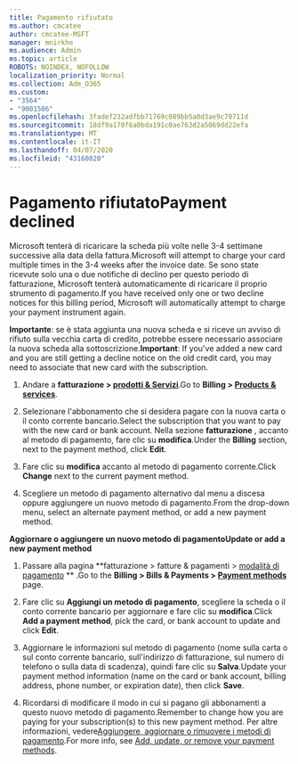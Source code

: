 ```yaml
---
title: Pagamento rifiutato
ms.author: cmcatee
author: cmcatee-MSFT
manager: mnirkhe
ms.audience: Admin
ms.topic: article
ROBOTS: NOINDEX, NOFOLLOW
localization_priority: Normal
ms.collection: Adm_O365
ms.custom:
- "3564"
- "9001506"
ms.openlocfilehash: 3fadef232adfbb71769c089bb5a0d3ae9c70711d
ms.sourcegitcommit: 18df9a170f6a0bda191c0ae763d2a5069dd22efa
ms.translationtype: MT
ms.contentlocale: it-IT
ms.lasthandoff: 04/07/2020
ms.locfileid: "43160820"
---
```

# <a name="payment-declined"></a><span data-ttu-id="6c606-102">Pagamento rifiutato</span><span class="sxs-lookup"><span data-stu-id="6c606-102">Payment declined</span></span>

<span data-ttu-id="6c606-103">Microsoft tenterà di ricaricare la scheda più volte nelle 3-4 settimane successive alla data della fattura.</span><span class="sxs-lookup"><span data-stu-id="6c606-103">Microsoft will attempt to charge your card multiple times in the 3-4 weeks after the invoice date.</span></span>  <span data-ttu-id="6c606-104">Se sono state ricevute solo una o due notifiche di declino per questo periodo di fatturazione, Microsoft tenterà automaticamente di ricaricare il proprio strumento di pagamento.</span><span class="sxs-lookup"><span data-stu-id="6c606-104">If you have received only one or two decline notices for this billing period, Microsoft will automatically attempt to charge your payment instrument again.</span></span>  

<span data-ttu-id="6c606-105">**Importante**: se è stata aggiunta una nuova scheda e si riceve un avviso di rifiuto sulla vecchia carta di credito, potrebbe essere necessario associare la nuova scheda alla sottoscrizione.</span><span class="sxs-lookup"><span data-stu-id="6c606-105">**Important**: If you've added a new card and you are still getting a decline notice on the old credit card, you may need to associate that new card with the subscription.</span></span>

1. <span data-ttu-id="6c606-106">Andare a **fatturazione > [prodotti & Servizi](https://go.microsoft.com/fwlink/p/?linkid=842054)**.</span><span class="sxs-lookup"><span data-stu-id="6c606-106">Go to **Billing > [Products & services](https://go.microsoft.com/fwlink/p/?linkid=842054)**.</span></span>

2. <span data-ttu-id="6c606-107">Selezionare l'abbonamento che si desidera pagare con la nuova carta o il conto corrente bancario.</span><span class="sxs-lookup"><span data-stu-id="6c606-107">Select the subscription that you want to pay with the new card or bank account.</span></span> <span data-ttu-id="6c606-108">Nella sezione **fatturazione** , accanto al metodo di pagamento, fare clic su **modifica**.</span><span class="sxs-lookup"><span data-stu-id="6c606-108">Under the **Billing** section, next to the payment method, click **Edit**.</span></span>

3. <span data-ttu-id="6c606-109">Fare clic su **modifica** accanto al metodo di pagamento corrente.</span><span class="sxs-lookup"><span data-stu-id="6c606-109">Click **Change** next to the current payment method.</span></span>

4. <span data-ttu-id="6c606-110">Scegliere un metodo di pagamento alternativo dal menu a discesa oppure aggiungere un nuovo metodo di pagamento.</span><span class="sxs-lookup"><span data-stu-id="6c606-110">From the drop-down menu, select an alternate payment method, or add a new payment method.</span></span>

<span data-ttu-id="6c606-111">**Aggiornare o aggiungere un nuovo metodo di pagamento**</span><span class="sxs-lookup"><span data-stu-id="6c606-111">**Update or add a new payment method**</span></span>

1. <span data-ttu-id="6c606-112">Passare alla pagina \*\*fatturazione > fatture & pagamenti > [modalità di pagamento](https://go.microsoft.com/fwlink/p/?linkid=2018806) \*\* .</span><span class="sxs-lookup"><span data-stu-id="6c606-112">Go to the **Billing > Bills & Payments > [Payment methods](https://go.microsoft.com/fwlink/p/?linkid=2018806)** page.</span></span>

2. <span data-ttu-id="6c606-113">Fare clic su **Aggiungi un metodo di pagamento**, scegliere la scheda o il conto corrente bancario per aggiornare e fare clic su **modifica**.</span><span class="sxs-lookup"><span data-stu-id="6c606-113">Click **Add a payment method**, pick the card, or bank account to update and click **Edit**.</span></span>

3. <span data-ttu-id="6c606-114">Aggiornare le informazioni sul metodo di pagamento (nome sulla carta o sul conto corrente bancario, sull'indirizzo di fatturazione, sul numero di telefono o sulla data di scadenza), quindi fare clic su **Salva**.</span><span class="sxs-lookup"><span data-stu-id="6c606-114">Update your payment method information (name on the card or bank account, billing address, phone number, or expiration date), then click **Save**.</span></span>

4. <span data-ttu-id="6c606-115">Ricordarsi di modificare il modo in cui si pagano gli abbonamenti a questo nuovo metodo di pagamento.</span><span class="sxs-lookup"><span data-stu-id="6c606-115">Remember to change how you are paying for your subscription(s) to this new payment method.</span></span> <span data-ttu-id="6c606-116">Per altre informazioni, vedere[Aggiungere, aggiornare o rimuovere i metodi di pagamento](https://go.microsoft.com/fwlink/?linkid=2118133).</span><span class="sxs-lookup"><span data-stu-id="6c606-116">For more info, see [Add, update, or remove your payment methods](https://go.microsoft.com/fwlink/?linkid=2118133).</span></span> 
